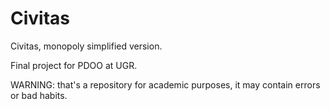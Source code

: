 # Civitas
Civitas, monopoly simplified version.

Final project for PDOO at UGR.

WARNING: that's a repository for academic purposes, it may contain errors or bad habits.
